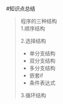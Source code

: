 #知识点总结
>程序的三种结构  
>  1.顺序结构
> 
>  2.选择结构
> 
>* 单分支结构  
>* 双分支结构  
>* 多分支结构
>* 嵌套if
>* 条件表达式
> 
> 
>  3.循环结构




 

